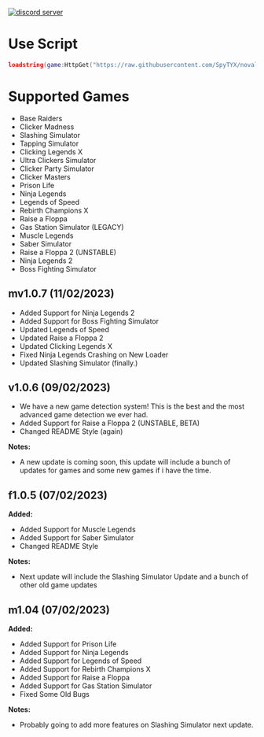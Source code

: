 [![discord server](https://cdn.discordapp.com/attachments/1063180819952324719/1070398524417638420/novalinehub-banner.png)]()

# Use Script
```lua
loadstring(game:HttpGet("https://raw.githubusercontent.com/SpyTYX/novaline-hub/main/main.lua"))()
```

# Supported Games
- Base Raiders
- Clicker Madness
- Slashing Simulator
- Tapping Simulator
- Clicking Legends X
- Ultra Clickers Simulator
- Clicker Party Simulator
- Clicker Masters
- Prison Life
- Ninja Legends
- Legends of Speed
- Rebirth Champions X
- Raise a Floppa
- Gas Station Simulator (LEGACY)
- Muscle Legends
- Saber Simulator
- Raise a Floppa 2 (UNSTABLE)
- Ninja Legends 2
- Boss Fighting Simulator

## **mv1.0.7** (11/02/2023)
- Added Support for Ninja Legends 2
- Added Support for Boss Fighting Simulator
- Updated Legends of Speed
- Updated Raise a Floppa 2
- Updated Clicking Legends X
- Fixed Ninja Legends Crashing on New Loader
- Updated Slashing Simulator (finally.)

## **v1.0.6** (09/02/2023)
- We have a new game detection system! This is the best and the most advanced game detection we ever had.
- Added Support for Raise a Floppa 2 (UNSTABLE, BETA)
- Changed README Style (again)

**Notes:**
- A new update is coming soon, this update will include a bunch of updates for games and some new games if i have the time.

## **f1.0.5 (07/02/2023)**
**Added:**
- Added Support for Muscle Legends
- Added Support for Saber Simulator
- Changed README Style

**Notes:**
- Next update will include the Slashing Simulator Update and a bunch of other old game updates

## **m1.04 (07/02/2023)**
**Added:**
- Added Support for Prison Life
- Added Support for Ninja Legends
- Added Support for Legends of Speed
- Added Support for Rebirth Champions X
- Added Support for Raise a Floppa
- Added Support for Gas Station Simulator
- Fixed Some Old Bugs

**Notes:**
- Probably going to add more features on Slashing Simulator next update.
